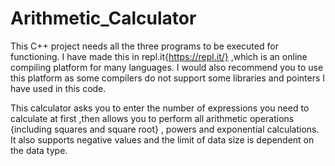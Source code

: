 # Arithmetic_Calculator
This C++ project needs all the three programs to be executed for functioning. I have made this in repl.it{https://repl.it/}  ,which is an online compiling platform for many languages. I would also recommend you to use this platform as some compilers do not support some libraries and pointers I have used in this code. 

This calculator asks you to enter the number of expressions you need to calculate at first ,then allows you to perform all arithmetic operations {including squares and square root} , powers and exponential calculations. 
It also supports negative values and the limit of data size is dependent on the data type.
